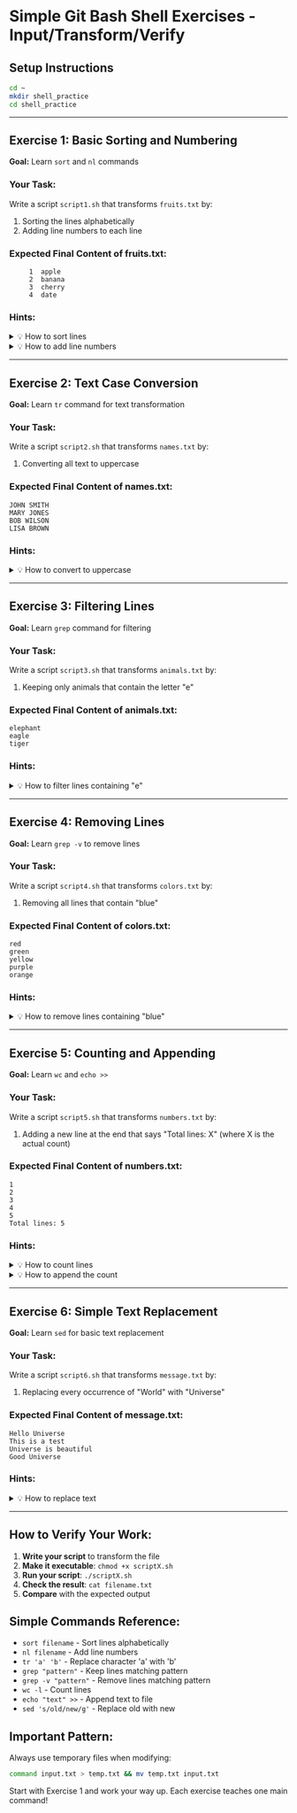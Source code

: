 # Simple Git Bash Shell Exercises - Input/Transform/Verify

## Setup Instructions
```bash
cd ~
mkdir shell_practice
cd shell_practice
```

---

## Exercise 1: Basic Sorting and Numbering
**Goal:** Learn `sort` and `nl` commands

### Your Task:
Write a script `script1.sh` that transforms `fruits.txt` by:
1. Sorting the lines alphabetically
2. Adding line numbers to each line

### Expected Final Content of fruits.txt:
```
     1	apple
     2	banana
     3	cherry
     4	date
```

### Hints:
<details>
<summary>💡 How to sort lines</summary>
Use `sort fruits.txt > temp.txt && mv temp.txt fruits.txt`
</details>

<details>
<summary>💡 How to add line numbers</summary>
Use `nl fruits.txt > temp.txt && mv temp.txt fruits.txt`
</details>

---

## Exercise 2: Text Case Conversion
**Goal:** Learn `tr` command for text transformation

### Your Task:
Write a script `script2.sh` that transforms `names.txt` by:
1. Converting all text to uppercase

### Expected Final Content of names.txt:
```
JOHN SMITH
MARY JONES
BOB WILSON
LISA BROWN
```

### Hints:
<details>
<summary>💡 How to convert to uppercase</summary>
Use `tr '[:lower:]' '[:upper:]' < names.txt > temp.txt && mv temp.txt names.txt`
</details>

---

## Exercise 3: Filtering Lines
**Goal:** Learn `grep` command for filtering

### Your Task:
Write a script `script3.sh` that transforms `animals.txt` by:
1. Keeping only animals that contain the letter "e"

### Expected Final Content of animals.txt:
```
elephant
eagle
tiger
```

### Hints:
<details>
<summary>💡 How to filter lines containing "e"</summary>
Use `grep "e" animals.txt > temp.txt && mv temp.txt animals.txt`
</details>

---

## Exercise 4: Removing Lines
**Goal:** Learn `grep -v` to remove lines

### Your Task:
Write a script `script4.sh` that transforms `colors.txt` by:
1. Removing all lines that contain "blue"

### Expected Final Content of colors.txt:
```
red
green
yellow
purple
orange
```

### Hints:
<details>
<summary>💡 How to remove lines containing "blue"</summary>
Use `grep -v "blue" colors.txt > temp.txt && mv temp.txt colors.txt`
</details>

---

## Exercise 5: Counting and Appending
**Goal:** Learn `wc` and `echo >>`

### Your Task:
Write a script `script5.sh` that transforms `numbers.txt` by:
1. Adding a new line at the end that says "Total lines: X" (where X is the actual count)

### Expected Final Content of numbers.txt:
```
1
2
3
4
5
Total lines: 5
```

### Hints:
<details>
<summary>💡 How to count lines</summary>
Use `wc -l < numbers.txt` to get the line count
</details>

<details>
<summary>💡 How to append the count</summary>
Use `echo "Total lines: $(wc -l < numbers.txt)" >> numbers.txt`
</details>

---

## Exercise 6: Simple Text Replacement
**Goal:** Learn `sed` for basic text replacement

### Your Task:
Write a script `script6.sh` that transforms `message.txt` by:
1. Replacing every occurrence of "World" with "Universe"

### Expected Final Content of message.txt:
```
Hello Universe
This is a test
Universe is beautiful
Good Universe
```

### Hints:
<details>
<summary>💡 How to replace text</summary>
Use `sed 's/World/Universe/g' message.txt > temp.txt && mv temp.txt message.txt`
</details>

---

## How to Verify Your Work:

1. **Write your script** to transform the file
2. **Make it executable**: `chmod +x scriptX.sh`
3. **Run your script**: `./scriptX.sh`
4. **Check the result**: `cat filename.txt`
5. **Compare** with the expected output

## Simple Commands Reference:
- `sort filename` - Sort lines alphabetically
- `nl filename` - Add line numbers
- `tr 'a' 'b'` - Replace character 'a' with 'b'
- `grep "pattern"` - Keep lines matching pattern
- `grep -v "pattern"` - Remove lines matching pattern
- `wc -l` - Count lines
- `echo "text" >>` - Append text to file
- `sed 's/old/new/g'` - Replace old with new

## Important Pattern:
Always use temporary files when modifying:
```bash
command input.txt > temp.txt && mv temp.txt input.txt
```

Start with Exercise 1 and work your way up. Each exercise teaches one main command!